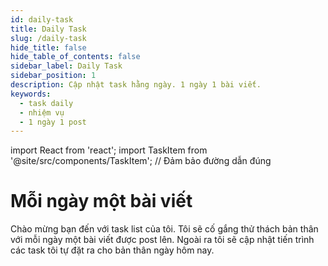 ```yaml
---
id: daily-task
title: Daily Task
slug: /daily-task
hide_title: false
hide_table_of_contents: false
sidebar_label: Daily Task
sidebar_position: 1
description: Cập nhật task hằng ngày. 1 ngày 1 bài viết.
keywords:
  - task daily
  - nhiệm vụ
  - 1 ngày 1 post
---
```

import React from 'react';
import TaskItem from '@site/src/components/TaskItem'; // Đảm bảo đường dẫn đúng

# Mỗi ngày một bài viết

Chào mừng bạn đến với task list của tôi. Tôi sẽ cố gắng thử thách bản thân với mỗi ngày một bài viết được post lên.
Ngoài ra tôi sẽ cập nhật tiến trình các task tôi tự đặt ra cho bản thân ngày hôm nay.

<TaskItem name="21/03/2024 - Tạo Docs về linux - Lên bài viết về LVM disk " isCompleted={true} />
<TaskItem name="22/03/2024 - " isCompleted={false} />
<TaskItem name="Hoàn thành thiết lập Docusaurus:" isInProgress={true} />

